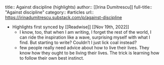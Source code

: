 title:: Against discipline (highlights)
author:: [[Irina Dumitrescu]]
full-title:: "Against discipline"
category:: #articles
url:: https://irinadumitrescu.substack.com/p/against-discipline

- Highlights first synced by [[Readwise]] [[Nov 19th, 2022]]
	- I know, too, that when I am writing, I forget the rest of the world, I can ride the inspiration like a wave, surprising myself with what I find. But starting to write? Couldn’t I just lick coal instead?
	- few people really need advice about how to live their lives. They know how they ought to be living their lives. The trick is learning how to follow their own best instinct.